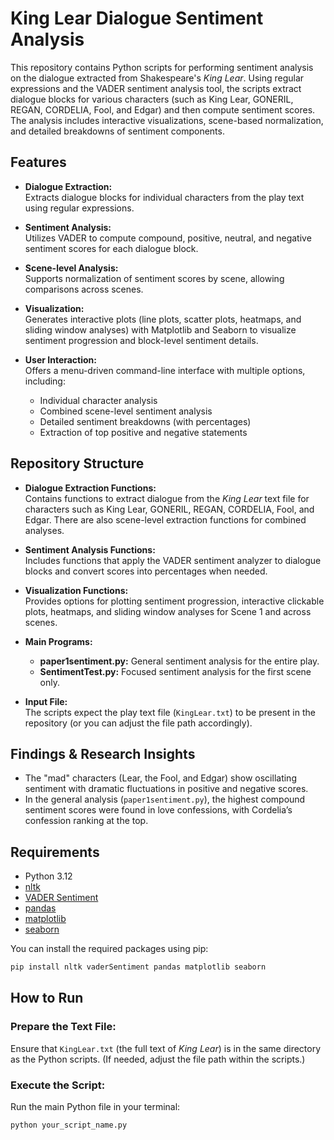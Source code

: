 # King Lear Dialogue Sentiment Analysis

This repository contains Python scripts for performing sentiment analysis on the dialogue extracted from Shakespeare's *King Lear*. Using regular expressions and the VADER sentiment analysis tool, the scripts extract dialogue blocks for various characters (such as King Lear, GONERIL, REGAN, CORDELIA, Fool, and Edgar) and then compute sentiment scores. The analysis includes interactive visualizations, scene-based normalization, and detailed breakdowns of sentiment components.

## Features

- **Dialogue Extraction:**  
  Extracts dialogue blocks for individual characters from the play text using regular expressions.

- **Sentiment Analysis:**  
  Utilizes VADER to compute compound, positive, neutral, and negative sentiment scores for each dialogue block.

- **Scene-level Analysis:**  
  Supports normalization of sentiment scores by scene, allowing comparisons across scenes.

- **Visualization:**  
  Generates interactive plots (line plots, scatter plots, heatmaps, and sliding window analyses) with Matplotlib and Seaborn to visualize sentiment progression and block-level sentiment details.

- **User Interaction:**  
  Offers a menu-driven command-line interface with multiple options, including:
  - Individual character analysis
  - Combined scene-level sentiment analysis
  - Detailed sentiment breakdowns (with percentages)
  - Extraction of top positive and negative statements

## Repository Structure

- **Dialogue Extraction Functions:**  
  Contains functions to extract dialogue from the *King Lear* text file for characters such as King Lear, GONERIL, REGAN, CORDELIA, Fool, and Edgar. There are also scene-level extraction functions for combined analyses.

- **Sentiment Analysis Functions:**  
  Includes functions that apply the VADER sentiment analyzer to dialogue blocks and convert scores into percentages when needed.

- **Visualization Functions:**  
  Provides options for plotting sentiment progression, interactive clickable plots, heatmaps, and sliding window analyses for Scene 1 and across scenes.

- **Main Programs:**  
  - **paper1sentiment.py:** General sentiment analysis for the entire play.
  - **SentimentTest.py:** Focused sentiment analysis for the first scene only.

- **Input File:**  
  The scripts expect the play text file (`KingLear.txt`) to be present in the repository (or you can adjust the file path accordingly).

## Findings & Research Insights

- The "mad" characters (Lear, the Fool, and Edgar) show oscillating sentiment with dramatic fluctuations in positive and negative scores.
- In the general analysis (`paper1sentiment.py`), the highest compound sentiment scores were found in love confessions, with Cordelia’s confession ranking at the top.

## Requirements

- Python 3.12
- [nltk](https://www.nltk.org/)
- [VADER Sentiment](https://github.com/cjhutto/vaderSentiment)
- [pandas](https://pandas.pydata.org/)
- [matplotlib](https://matplotlib.org/)
- [seaborn](https://seaborn.pydata.org/)

You can install the required packages using pip:

```bash
pip install nltk vaderSentiment pandas matplotlib seaborn
```
## How to Run

### Prepare the Text File:
Ensure that `KingLear.txt` (the full text of *King Lear*) is in the same directory as the Python scripts. (If needed, adjust the file path within the scripts.)

### Execute the Script:
Run the main Python file in your terminal:

```bash
python your_script_name.py
